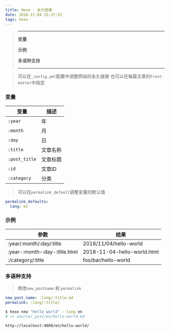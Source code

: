 ```yaml
---
title: Hexo · 永久链接
date: 2018-11-04 15:37:53
tags: hexo
---
```


> ---
> **变量**
>
> **示例**
>
> **多语种支持**
>
> ---

<!-- more -->

> 可以在`_config.yml`配置中调整网站的永久链接
> 也可以在每篇文章的`Front-matter`中指定

### 变量
变量 | 描述
--- | ---
`:year` | 年
`:month` | 月
`:day` | 日
`:title` | 文章名称
`:post_title` | 文章标题
`:id` | 文章ID
`:category` | 分类

> 可以在`permalink_default`调整变量的默认值
```yaml
permalink_defaults:
  lang: en
```

### 示例
参数 | 结果
--- | ---
:year/:month/:day/:title | 2018/11/04/hello-world
:year-:month-:day-:title.html | 2018-11-04-hello-world.html
:/category/:title | foo/bar/hello-world

### 多语种支持
> 修改`new_postname` 和 `permalink`

```yaml
new_post_name: :lang/:title.md
permalink: :lang/:title/
```

```bash
$ hexo new "hello world" --lang en
# => source/_post/en/hello-world.md
```

```
http://localhost:4000/en/hello-world/
```